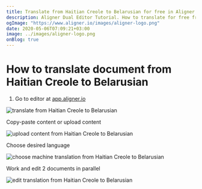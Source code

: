 ```yaml
---
title: Translate from Haitian Creole to Belarusian for free in Aligner Editor
description: Aligner Dual Editor Tutorial. How to translate for free from Haitian Creole to Belarusian. Aligner is multilingual document management platform. 
ogImage: "https://www.aligner.io/images/aligner-logo.png"
date: 2020-05-06T07:09:21+03:00
image: ../images/aligner-logo.png
onBlog: true
---
```


# How to translate document from Haitian Creole to Belarusian

1. Go to editor at [app.aligner.io](https://app.aligner.io "Aligner App web page")

![translate from Haitian Creole to Belarusian](../aligner-blank-editor.png "translate from Haitian Creole to Belarusian")

Copy-paste content or upload content

![upload content from Haitian Creole to Belarusian](../aligner-uploaded-document.png "upload content from Haitian Creole to Belarusian")

Choose desired language

![choose machine translation from Haitian Creole to Belarusian](../aligner-language-dropdown.png "choose machine translation from Haitian Creole to Belarusian")

Work and edit 2 documents in parallel

![edit translation from Haitian Creole to Belarusian](../aligner-double-sitded-editor.png "edit translation from Haitian Creole to Belarusian")

